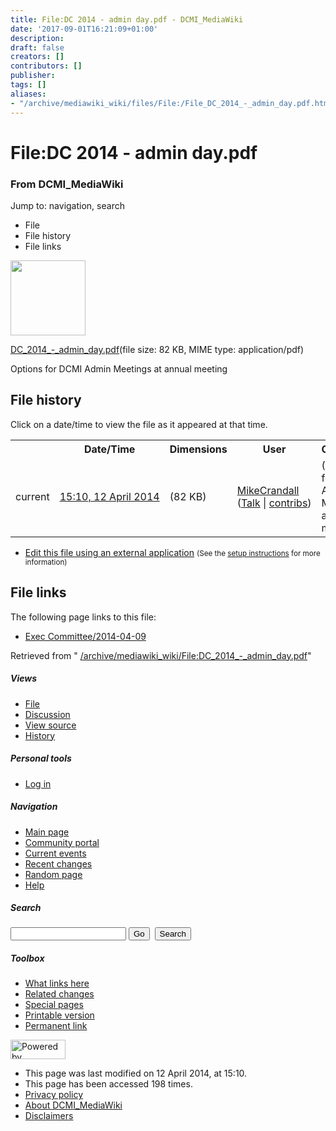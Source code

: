 ```yaml
---
title: File:DC 2014 - admin day.pdf - DCMI_MediaWiki
date: '2017-09-01T16:21:09+01:00'
description: 
draft: false
creators: []
contributors: []
publisher: 
tags: []
aliases:
- "/archive/mediawiki_wiki/files/File:/File_DC_2014_-_admin_day.pdf.html"
---
```


<a id="top"></a>
# File:DC 2014 - admin day.pdf

### From DCMI\_MediaWiki

Jump to: navigation, search
<!-- start content -->
- File
- File history
- File links

 [<img alt="" src="/skins/common/images/icons/fileicon-pdf.png" width="120" height="120">](/archive/mediawiki_wiki/files/DC_2014_-_admin_day.pdf)

[DC\_2014\_-\_admin\_day.pdf](/archive/mediawiki_wiki/files/DC_2014_-_admin_day.pdf "DC 2014 - admin day.pdf")‎(file size: 82 KB, MIME type: application/pdf)

Options for DCMI Admin Meetings at annual meeting

<!-- 
NewPP limit report
Preprocessor node count: 1/1000000
Post-expand include size: 0/2097152 bytes
Template argument size: 0/2097152 bytes
Expensive parser function count: 0/100
-->
## File history

Click on a date/time to view the file as it appeared at that time.

<table class="wikitable filehistory">
  <tr>
    <td></td>
    <th>Date/Time</th>
    <th>Dimensions</th>
    <th>User</th>
    <th>Comment</th>
  </tr>
  <tr>
    <td>current</td>
    <td class="filehistory-selected" style="white-space: nowrap;"><a href="/archive/mediawiki_wiki/files/DC_2014_-_admin_day.pdf">15:10, 12 April 2014</a></td>
    <td> <span style="white-space: nowrap;">(82 KB)</span>
    </td>
    <td>
      <a href="/index.php?title=User:MikeCrandall&amp;action=edit&amp;redlink=1" class="new mw-userlink" title="User:MikeCrandall (page does not exist)">MikeCrandall</a> <span style="white-space: nowrap;"> <span class="mw-usertoollinks">(<a href="/index.php?title=User_talk:MikeCrandall&amp;action=edit&amp;redlink=1" class="new" title="User talk:MikeCrandall (page does not exist)">Talk</a> | <a href="/index.php/Special:Contributions/MikeCrandall" title="Special:Contributions/MikeCrandall">contribs</a>)</span></span>
    </td>
    <td> <span class="comment">(Options for DCMI Admin Meetings at annual meeting)</span>
    </td>
  </tr>
</table>

  

- [Edit this file using an external application](/index.php?title=File:DC_2014_-_admin_day.pdf&action=edit&externaledit=true&mode=file "File:DC 2014 - admin day.pdf") <small>(See the <a href="http://www.mediawiki.org/wiki/Manual:External_editors" class="external text" rel="nofollow">setup instructions</a> for more information)</small>

## File links

The following page links to this file:

- [Exec Committee/2014-04-09](/index.php/Exec_Committee/2014-04-09 "Exec Committee/2014-04-09")

Retrieved from " [/archive/mediawiki_wiki/File:DC\_2014\_-\_admin\_day.pdf](/archive/mediawiki_wiki/files/File:/File:DC_2014_-_admin_day.pdf.html)"

<!-- end content -->

##### Views

- [File](/archive/mediawiki_wiki/files/File:/File:DC_2014_-_admin_day.pdf.html "View the file page [c]")
- [Discussion](/index.php?title=File_talk:DC_2014_-_admin_day.pdf&action=edit&redlink=1 "Discussion about the content page [t]")
- [View source](/index.php?title=File:DC_2014_-_admin_day.pdf&action=edit "This page is protected.
You can view its source [e]")
- [History](/index.php?title=File:DC_2014_-_admin_day.pdf&action=history "Past revisions of this page [h]")

##### Personal tools

- [Log in](/index.php?title=Special:UserLogin&returnto=File:DC_2014_-_admin_day.pdf "You are encouraged to log in; however, it is not mandatory [o]")

<script type="text/javascript"> if (window.isMSIE55) fixalpha(); </script>

##### Navigation

- [Main page](/index.php/Main_Page "Visit the main page [z]")
- [Community portal](/index.php/DCMI_MediaWiki:Community_portal "About the project, what you can do, where to find things")
- [Current events](/index.php/DCMI_MediaWiki:Current_events "Find background information on current events")
- [Recent changes](/index.php/Special:RecentChanges "The list of recent changes in the wiki [r]")
- [Random page](/index.php/Special:Random "Load a random page [x]")
- [Help](/index.php/Help:Contents "The place to find out")

##### <label for="searchInput">Search</label>

<form action="/index.php" id="searchform">
				<input type="hidden" name="title" value="Special:Search">
				<input id="searchInput" title="Search DCMI_MediaWiki" accesskey="f" type="search" name="search">
				<input type="submit" name="go" class="searchButton" id="searchGoButton" value="Go" title="Go to a page with this exact name if exists"> 
				<input type="submit" name="fulltext" class="searchButton" id="mw-searchButton" value="Search" title="Search the pages for this text">
			</form>

##### Toolbox

- [What links here](/index.php/Special:WhatLinksHere/File:DC_2014_-_admin_day.pdf "List of all wiki pages that link here [j]")
- [Related changes](/index.php/Special:RecentChangesLinked/File:DC_2014_-_admin_day.pdf "Recent changes in pages linked from this page [k]")
- [Special pages](/index.php/Special:SpecialPages "List of all special pages [q]")
- [Printable version](/index.php?title=File:DC_2014_-_admin_day.pdf&printable=yes "Printable version of this page [p]")
- [Permanent link](/index.php?title=File:DC_2014_-_admin_day.pdf&oldid=7344 "Permanent link to this revision of the page")

<!-- end of the left (by default at least) column -->

 [<img src="/skins/common/images/poweredby_mediawiki_88x31.png" height="31" width="88" alt="Powered by MediaWiki">](http://www.mediawiki.org/)

- This page was last modified on 12 April 2014, at 15:10.
- This page has been accessed 198 times.
- [Privacy policy](/index.php/DCMI_MediaWiki:Privacy_policy "DCMI MediaWiki:Privacy policy")
- [About DCMI\_MediaWiki](/index.php/DCMI_MediaWiki:About "DCMI MediaWiki:About")
- [Disclaimers](/index.php/DCMI_MediaWiki:General_disclaimer "DCMI MediaWiki:General disclaimer")

<script>if (window.runOnloadHook) runOnloadHook();</script><!-- Served in 0.455 secs. -->
